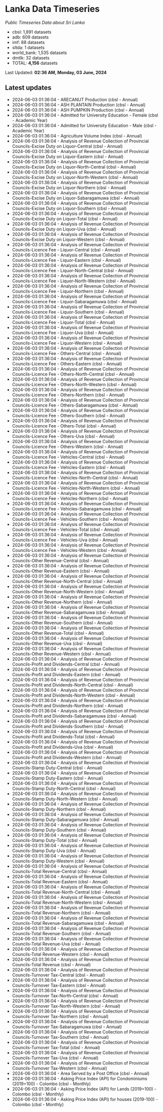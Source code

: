 # Lanka Data Timeseries
*Public Timeseries Data about Sri Lanka*

* cbsl: 1,891 datasets
* adb: 609 datasets
* imf: 88 datasets
* sltda: 1 datasets
* world_bank: 1,535 datasets
* dmtlk: 32 datasets
* TOTAL: **4,156** datasets

Last Updated: **02:36 AM, Monday, 03 June, 2024**

## Latest updates

* 2024-06-03 01:36:04 - ARECANUT Production (cbsl - Annual)
* 2024-06-03 01:36:04 - ASH PLANTAIN Production (cbsl - Annual)
* 2024-06-03 01:36:04 - ASH PUMPKIN Production (cbsl - Annual)
* 2024-06-03 01:36:04 - Admitted for University Education - Female (cbsl - Academic Year)
* 2024-06-03 01:36:04 - Admitted for University Education - Male (cbsl - Academic Year)
* 2024-06-03 01:36:04 - Agriculture Volume Index (cbsl - Annual)
* 2024-06-03 01:36:04 - Analysis of Revenue Collection of Provincial Councils-Excise Duty on Liquor-Central (cbsl - Annual)
* 2024-06-03 01:36:04 - Analysis of Revenue Collection of Provincial Councils-Excise Duty on Liquor-Eastern (cbsl - Annual)
* 2024-06-03 01:36:04 - Analysis of Revenue Collection of Provincial Councils-Excise Duty on Liquor-North-Central (cbsl - Annual)
* 2024-06-03 01:36:04 - Analysis of Revenue Collection of Provincial Councils-Excise Duty on Liquor-North-Western (cbsl - Annual)
* 2024-06-03 01:36:04 - Analysis of Revenue Collection of Provincial Councils-Excise Duty on Liquor-Northern (cbsl - Annual)
* 2024-06-03 01:36:04 - Analysis of Revenue Collection of Provincial Councils-Excise Duty on Liquor-Sabaragamuwa (cbsl - Annual)
* 2024-06-03 01:36:04 - Analysis of Revenue Collection of Provincial Councils-Excise Duty on Liquor-Southern (cbsl - Annual)
* 2024-06-03 01:36:04 - Analysis of Revenue Collection of Provincial Councils-Excise Duty on Liquor-Total (cbsl - Annual)
* 2024-06-03 01:36:04 - Analysis of Revenue Collection of Provincial Councils-Excise Duty on Liquor-Uva (cbsl - Annual)
* 2024-06-03 01:36:04 - Analysis of Revenue Collection of Provincial Councils-Excise Duty on Liquor-Western (cbsl - Annual)
* 2024-06-03 01:36:04 - Analysis of Revenue Collection of Provincial Councils-Licence Fee - Liquor-Central (cbsl - Annual)
* 2024-06-03 01:36:04 - Analysis of Revenue Collection of Provincial Councils-Licence Fee - Liquor-Eastern (cbsl - Annual)
* 2024-06-03 01:36:04 - Analysis of Revenue Collection of Provincial Councils-Licence Fee - Liquor-North-Central (cbsl - Annual)
* 2024-06-03 01:36:04 - Analysis of Revenue Collection of Provincial Councils-Licence Fee - Liquor-North-Western (cbsl - Annual)
* 2024-06-03 01:36:04 - Analysis of Revenue Collection of Provincial Councils-Licence Fee - Liquor-Northern (cbsl - Annual)
* 2024-06-03 01:36:04 - Analysis of Revenue Collection of Provincial Councils-Licence Fee - Liquor-Sabaragamuwa (cbsl - Annual)
* 2024-06-03 01:36:04 - Analysis of Revenue Collection of Provincial Councils-Licence Fee - Liquor-Southern (cbsl - Annual)
* 2024-06-03 01:36:04 - Analysis of Revenue Collection of Provincial Councils-Licence Fee - Liquor-Total (cbsl - Annual)
* 2024-06-03 01:36:04 - Analysis of Revenue Collection of Provincial Councils-Licence Fee - Liquor-Uva (cbsl - Annual)
* 2024-06-03 01:36:04 - Analysis of Revenue Collection of Provincial Councils-Licence Fee - Liquor-Western (cbsl - Annual)
* 2024-06-03 01:36:04 - Analysis of Revenue Collection of Provincial Councils-Licence Fee - Others-Central (cbsl - Annual)
* 2024-06-03 01:36:04 - Analysis of Revenue Collection of Provincial Councils-Licence Fee - Others-Eastern (cbsl - Annual)
* 2024-06-03 01:36:04 - Analysis of Revenue Collection of Provincial Councils-Licence Fee - Others-North-Central (cbsl - Annual)
* 2024-06-03 01:36:04 - Analysis of Revenue Collection of Provincial Councils-Licence Fee - Others-North-Western (cbsl - Annual)
* 2024-06-03 01:36:04 - Analysis of Revenue Collection of Provincial Councils-Licence Fee - Others-Northern (cbsl - Annual)
* 2024-06-03 01:36:04 - Analysis of Revenue Collection of Provincial Councils-Licence Fee - Others-Sabaragamuwa (cbsl - Annual)
* 2024-06-03 01:36:04 - Analysis of Revenue Collection of Provincial Councils-Licence Fee - Others-Southern (cbsl - Annual)
* 2024-06-03 01:36:04 - Analysis of Revenue Collection of Provincial Councils-Licence Fee - Others-Total (cbsl - Annual)
* 2024-06-03 01:36:04 - Analysis of Revenue Collection of Provincial Councils-Licence Fee - Others-Uva (cbsl - Annual)
* 2024-06-03 01:36:04 - Analysis of Revenue Collection of Provincial Councils-Licence Fee - Others-Western (cbsl - Annual)
* 2024-06-03 01:36:04 - Analysis of Revenue Collection of Provincial Councils-Licence Fee - Vehicles-Central (cbsl - Annual)
* 2024-06-03 01:36:04 - Analysis of Revenue Collection of Provincial Councils-Licence Fee - Vehicles-Eastern (cbsl - Annual)
* 2024-06-03 01:36:04 - Analysis of Revenue Collection of Provincial Councils-Licence Fee - Vehicles-North-Central (cbsl - Annual)
* 2024-06-03 01:36:04 - Analysis of Revenue Collection of Provincial Councils-Licence Fee - Vehicles-North-Western (cbsl - Annual)
* 2024-06-03 01:36:04 - Analysis of Revenue Collection of Provincial Councils-Licence Fee - Vehicles-Northern (cbsl - Annual)
* 2024-06-03 01:36:04 - Analysis of Revenue Collection of Provincial Councils-Licence Fee - Vehicles-Sabaragamuwa (cbsl - Annual)
* 2024-06-03 01:36:04 - Analysis of Revenue Collection of Provincial Councils-Licence Fee - Vehicles-Southern (cbsl - Annual)
* 2024-06-03 01:36:04 - Analysis of Revenue Collection of Provincial Councils-Licence Fee - Vehicles-Total (cbsl - Annual)
* 2024-06-03 01:36:04 - Analysis of Revenue Collection of Provincial Councils-Licence Fee - Vehicles-Uva (cbsl - Annual)
* 2024-06-03 01:36:04 - Analysis of Revenue Collection of Provincial Councils-Licence Fee - Vehicles-Western (cbsl - Annual)
* 2024-06-03 01:36:04 - Analysis of Revenue Collection of Provincial Councils-Other Revenue-Central (cbsl - Annual)
* 2024-06-03 01:36:04 - Analysis of Revenue Collection of Provincial Councils-Other Revenue-Eastern (cbsl - Annual)
* 2024-06-03 01:36:04 - Analysis of Revenue Collection of Provincial Councils-Other Revenue-North-Central (cbsl - Annual)
* 2024-06-03 01:36:04 - Analysis of Revenue Collection of Provincial Councils-Other Revenue-North-Western (cbsl - Annual)
* 2024-06-03 01:36:04 - Analysis of Revenue Collection of Provincial Councils-Other Revenue-Northern (cbsl - Annual)
* 2024-06-03 01:36:04 - Analysis of Revenue Collection of Provincial Councils-Other Revenue-Sabaragamuwa (cbsl - Annual)
* 2024-06-03 01:36:04 - Analysis of Revenue Collection of Provincial Councils-Other Revenue-Southern (cbsl - Annual)
* 2024-06-03 01:36:04 - Analysis of Revenue Collection of Provincial Councils-Other Revenue-Total (cbsl - Annual)
* 2024-06-03 01:36:04 - Analysis of Revenue Collection of Provincial Councils-Other Revenue-Uva (cbsl - Annual)
* 2024-06-03 01:36:04 - Analysis of Revenue Collection of Provincial Councils-Other Revenue-Western (cbsl - Annual)
* 2024-06-03 01:36:04 - Analysis of Revenue Collection of Provincial Councils-Profit and Dividends-Central (cbsl - Annual)
* 2024-06-03 01:36:04 - Analysis of Revenue Collection of Provincial Councils-Profit and Dividends-Eastern (cbsl - Annual)
* 2024-06-03 01:36:04 - Analysis of Revenue Collection of Provincial Councils-Profit and Dividends-North-Central (cbsl - Annual)
* 2024-06-03 01:36:04 - Analysis of Revenue Collection of Provincial Councils-Profit and Dividends-North-Western (cbsl - Annual)
* 2024-06-03 01:36:04 - Analysis of Revenue Collection of Provincial Councils-Profit and Dividends-Northern (cbsl - Annual)
* 2024-06-03 01:36:04 - Analysis of Revenue Collection of Provincial Councils-Profit and Dividends-Sabaragamuwa (cbsl - Annual)
* 2024-06-03 01:36:04 - Analysis of Revenue Collection of Provincial Councils-Profit and Dividends-Southern (cbsl - Annual)
* 2024-06-03 01:36:04 - Analysis of Revenue Collection of Provincial Councils-Profit and Dividends-Total (cbsl - Annual)
* 2024-06-03 01:36:04 - Analysis of Revenue Collection of Provincial Councils-Profit and Dividends-Uva (cbsl - Annual)
* 2024-06-03 01:36:04 - Analysis of Revenue Collection of Provincial Councils-Profit and Dividends-Western (cbsl - Annual)
* 2024-06-03 01:36:04 - Analysis of Revenue Collection of Provincial Councils-Stamp Duty-Central (cbsl - Annual)
* 2024-06-03 01:36:04 - Analysis of Revenue Collection of Provincial Councils-Stamp Duty-Eastern (cbsl - Annual)
* 2024-06-03 01:36:04 - Analysis of Revenue Collection of Provincial Councils-Stamp Duty-North-Central (cbsl - Annual)
* 2024-06-03 01:36:04 - Analysis of Revenue Collection of Provincial Councils-Stamp Duty-North-Western (cbsl - Annual)
* 2024-06-03 01:36:04 - Analysis of Revenue Collection of Provincial Councils-Stamp Duty-Northern (cbsl - Annual)
* 2024-06-03 01:36:04 - Analysis of Revenue Collection of Provincial Councils-Stamp Duty-Sabaragamuwa (cbsl - Annual)
* 2024-06-03 01:36:04 - Analysis of Revenue Collection of Provincial Councils-Stamp Duty-Southern (cbsl - Annual)
* 2024-06-03 01:36:04 - Analysis of Revenue Collection of Provincial Councils-Stamp Duty-Total (cbsl - Annual)
* 2024-06-03 01:36:04 - Analysis of Revenue Collection of Provincial Councils-Stamp Duty-Uva (cbsl - Annual)
* 2024-06-03 01:36:04 - Analysis of Revenue Collection of Provincial Councils-Stamp Duty-Western (cbsl - Annual)
* 2024-06-03 01:36:04 - Analysis of Revenue Collection of Provincial Councils-Total Revenue-Central (cbsl - Annual)
* 2024-06-03 01:36:04 - Analysis of Revenue Collection of Provincial Councils-Total Revenue-Eastern (cbsl - Annual)
* 2024-06-03 01:36:04 - Analysis of Revenue Collection of Provincial Councils-Total Revenue-North-Central (cbsl - Annual)
* 2024-06-03 01:36:04 - Analysis of Revenue Collection of Provincial Councils-Total Revenue-North-Western (cbsl - Annual)
* 2024-06-03 01:36:04 - Analysis of Revenue Collection of Provincial Councils-Total Revenue-Northern (cbsl - Annual)
* 2024-06-03 01:36:04 - Analysis of Revenue Collection of Provincial Councils-Total Revenue-Sabaragamuwa (cbsl - Annual)
* 2024-06-03 01:36:04 - Analysis of Revenue Collection of Provincial Councils-Total Revenue-Southern (cbsl - Annual)
* 2024-06-03 01:36:04 - Analysis of Revenue Collection of Provincial Councils-Total Revenue-Uva (cbsl - Annual)
* 2024-06-03 01:36:04 - Analysis of Revenue Collection of Provincial Councils-Total Revenue-Western (cbsl - Annual)
* 2024-06-03 01:36:04 - Analysis of Revenue Collection of Provincial Councils-Total Revenue (cbsl - Annual)
* 2024-06-03 01:36:04 - Analysis of Revenue Collection of Provincial Councils-Turnover Tax-Central (cbsl - Annual)
* 2024-06-03 01:36:04 - Analysis of Revenue Collection of Provincial Councils-Turnover Tax-Eastern (cbsl - Annual)
* 2024-06-03 01:36:04 - Analysis of Revenue Collection of Provincial Councils-Turnover Tax-North-Central (cbsl - Annual)
* 2024-06-03 01:36:04 - Analysis of Revenue Collection of Provincial Councils-Turnover Tax-North-Western (cbsl - Annual)
* 2024-06-03 01:36:04 - Analysis of Revenue Collection of Provincial Councils-Turnover Tax-Northern (cbsl - Annual)
* 2024-06-03 01:36:04 - Analysis of Revenue Collection of Provincial Councils-Turnover Tax-Sabaragamuwa (cbsl - Annual)
* 2024-06-03 01:36:04 - Analysis of Revenue Collection of Provincial Councils-Turnover Tax-Southern (cbsl - Annual)
* 2024-06-03 01:36:04 - Analysis of Revenue Collection of Provincial Councils-Turnover Tax-Total (cbsl - Annual)
* 2024-06-03 01:36:04 - Analysis of Revenue Collection of Provincial Councils-Turnover Tax-Uva (cbsl - Annual)
* 2024-06-03 01:36:04 - Analysis of Revenue Collection of Provincial Councils-Turnover Tax-Western (cbsl - Annual)
* 2024-06-03 01:36:04 - Area Served by a Post Office (cbsl - Annual)
* 2024-06-03 01:36:04 - Asking Price Index (API) for Condominiums (2019=100) - Colombo (cbsl - Monthly)
* 2024-06-03 01:36:04 - Asking Price Index (API) for Lands (2019=100) - Colombo (cbsl - Monthly)
* 2024-06-03 01:36:04 - Asking Price Index (API) for houses (2019-100) - Colombo (cbsl - Monthly)